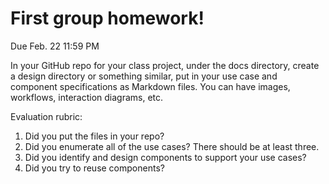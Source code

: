 # First group homework!

Due Feb. 22 11:59 PM

In your GitHub repo for your class project, under the docs directory, create a design directory or something similar, put in your use case and component specifications as Markdown files.  You can have images, workflows, interaction diagrams, etc.

Evaluation rubric:
1. Did you put the files in your repo?
2. Did you enumerate all of the use cases?  There should be at least three.
3. Did you identify and design components to support your use cases?
4. Did you try to reuse components?
